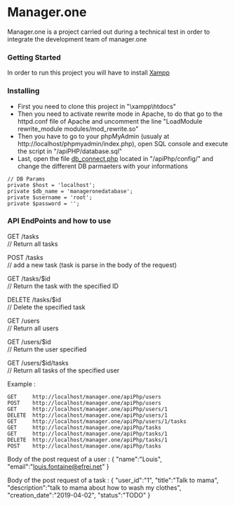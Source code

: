 # Manager.one

Manager.one is a project carried out during a technical test in order to integrate the development team of manager.one

### Getting Started

In order to run this project you will have to install [Xampp](https://www.apachefriends.org/fr/index.html)

### Installing

* First you need to clone this project in "\xampp\htdocs"
* Then you need to activate rewrite mode in Apache, to do that go to the httpd.conf file of Apache and uncomment the line "LoadModule rewrite_module modules/mod_rewrite.so"
* Then you have to go to your phpMyAdmin (usualy at http://localhost/phpmyadmin/index.php), open SQL console and execute the script in "/apiPHP/database.sql"
* Last, open the file [db_connect.php](https://github.com/LouisFontaine/manager.one/blob/master/apiPhp/database.sql) located in "/apiPhp/config/" and change the different DB parmaeters with your informations
```
// DB Params
private $host = 'localhost';
private $db_name = 'manageronedatabase';
private $username = 'root';
private $password = '';
```


### API EndPoints and how to use

GET     /tasks			    
// Return all tasks

POST    /tasks 		        
// add a new task (task is parse in the body of the request)

GET     /tasks/$id		    
// Return the task with the specified ID

DELETE  /tasks/$id		    
// Delete the specified task

GET     /users			    
// Return all users

GET     /users/$id		    
// Return the user specified

GET     /users/$id/tasks	
// Return all tasks of the specified user

Example :
```
GET     http://localhost/manager.one/apiPhp/users
POST    http://localhost/manager.one/apiPhp/users
GET     http://localhost/manager.one/apiPhp/users/1
DELETE  http://localhost/manager.one/apiPhp/users/1
GET     http://localhost/manager.one/apiPhp/users/1/tasks
GET     http://localhost/manager.one/apiPhp/tasks
GET     http://localhost/manager.one/apiPhp/tasks/1
DELETE  http://localhost/manager.one/apiPhp/tasks/1
POST    http://localhost/manager.one/apiPhp/tasks
```
Body of the post request of a user :
{
    "name":"Louis",
    "email":"louis.fontaine@efrei.net"
}

Body of the post request of a task :
{
    "user_id":"1",
    "title":"Talk to mama",
    "description":"talk to mama about how to wash my clothes",
    "creation_date":"2019-04-02",
    "status":"TODO"
}
